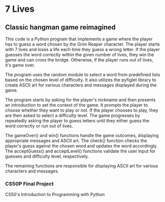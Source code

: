 # 7 Lives
## Classic hangman game reimagined
This code is a Python program that implements a game where the player has to guess a word chosen by the Grim Reaper character. The player starts with 7 lives and loses a life each time they guess a wrong letter. If the player guesses the word correctly within the given number of lives, they win the game and can cross the bridge. Otherwise, if the player runs out of lives, it's game over.

The program uses the random module to select a word from predefined lists based on the chosen level of difficulty. It also utilizes the pyfiglet library to create ASCII art for various characters and messages displayed during the game.

The program starts by asking for the player's nickname and then presents an introduction to set the context of the game. It prompts the player to choose whether they want to play or not. If the player chooses to play, they are then asked to select a difficulty level. The game progresses by repeatedly asking the player to guess letters until they either guess the word correctly or run out of lives.

The gameOver() and win() functions handle the game outcomes, displaying appropriate messages and ASCII art. The check() function checks the player's guess against the chosen word and updates the word accordingly. The acceptGuess() and acceptLevel() functions validate the user input for guesses and difficulty level, respectively.

The remaining functions are responsible for displaying ASCII art for various characters and messages.

### CS50P Final Project
CS50's Introduction to Programming with Python